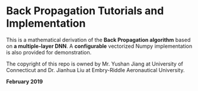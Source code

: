 # Back Propagation Tutorials and Implementation
This is a mathematical derivation of the **Back Propagation algorithm** based on **a multiple-layer DNN**.  A **configurable** vectorized Numpy implementation is also provided for demonstration.

The copyright of this repo is owned by Mr. Yushan Jiang at University of Connecticut and Dr. Jianhua Liu at Embry-Riddle Aeronautical University.

**February 2019**
